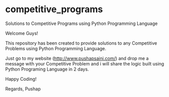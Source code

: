 # competitive_programs
Solutions to Competitive Programs using Python Programming Language

Welcome Guys!

This repository has been created to provide solutions to any Competitive Problems using Python Programming Language.

Just go to my website (http://www.pushapsaini.com/) and drop me a message with your Competitive Problem and i will share the logic built using Python Programing Language in 2 days.

Happy Coding!

Regards,
Pushap
